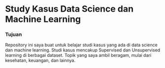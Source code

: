 # Study Kasus Data Science dan Machine Learning
### Tujuan
Repository ini saya buat untuk belajar studi kasus yang ada di data science dan machine learning. Studi kasus mencakup Supervised dan Unsupervised learning di berbagai dataset. Topik yang saya ambil beragam, mulai dari kesehatan, keuangan, dan lainnya. 
